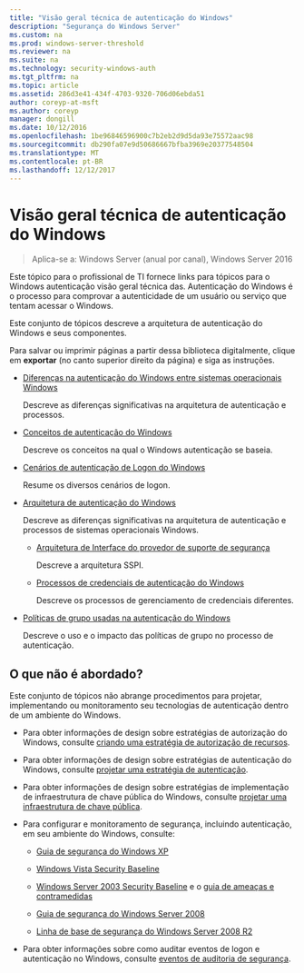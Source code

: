 ```yaml
---
title: "Visão geral técnica de autenticação do Windows"
description: "Segurança do Windows Server"
ms.custom: na
ms.prod: windows-server-threshold
ms.reviewer: na
ms.suite: na
ms.technology: security-windows-auth
ms.tgt_pltfrm: na
ms.topic: article
ms.assetid: 286d3e41-434f-4703-9320-706d06ebda51
author: coreyp-at-msft
ms.author: coreyp
manager: dongill
ms.date: 10/12/2016
ms.openlocfilehash: 1be96846596900c7b2eb2d9d5da93e75572aac98
ms.sourcegitcommit: db290fa07e9d50686667bfba3969e20377548504
ms.translationtype: MT
ms.contentlocale: pt-BR
ms.lasthandoff: 12/12/2017
---
```

# <a name="windows-authentication-technical-overview"></a>Visão geral técnica de autenticação do Windows

>Aplica-se a: Windows Server (anual por canal), Windows Server 2016

Este tópico para o profissional de TI fornece links para tópicos para o Windows autenticação visão geral técnica das. Autenticação do Windows é o processo para comprovar a autenticidade de um usuário ou serviço que tentam acessar o Windows.

Este conjunto de tópicos descreve a arquitetura de autenticação do Windows e seus componentes.

Para salvar ou imprimir páginas a partir dessa biblioteca digitalmente, clique em **exportar** (no canto superior direito da página) e siga as instruções.

-   [Diferenças na autenticação do Windows entre sistemas operacionais Windows](https://technet.microsoft.com/library/dn169017.aspx)

    Descreve as diferenças significativas na arquitetura de autenticação e processos.

-   [Conceitos de autenticação do Windows](https://technet.microsoft.com/library/dn169018.aspx)

    Descreve os conceitos na qual o Windows autenticação se baseia.

-   [Cenários de autenticação de Logon do Windows](https://technet.microsoft.com/library/dn169020.aspx)

    Resume os diversos cenários de logon.

-   [Arquitetura de autenticação do Windows](https://technet.microsoft.com/library/dn169024.aspx)

    Descreve as diferenças significativas na arquitetura de autenticação e processos de sistemas operacionais Windows.

    -   [Arquitetura de Interface do provedor de suporte de segurança](https://technet.microsoft.com/library/dn169026.aspx)

        Descreve a arquitetura SSPI.

    -   [Processos de credenciais de autenticação do Windows](https://technet.microsoft.com/library/dn169014.aspx)

        Descreve os processos de gerenciamento de credenciais diferentes.

-   [Políticas de grupo usadas na autenticação do Windows](https://technet.microsoft.com/library/dn169021.aspx)

    Descreve o uso e o impacto das políticas de grupo no processo de autenticação.

## <a name="what-is-not-covered"></a>O que não é abordado?
Este conjunto de tópicos não abrange procedimentos para projetar, implementando ou monitoramento seu tecnologias de autenticação dentro de um ambiente do Windows.

-   Para obter informações de design sobre estratégias de autorização do Windows, consulte [criando uma estratégia de autorização de recursos](https://technet.microsoft.com/library/cc783368.aspx).

-   Para obter informações de design sobre estratégias de autenticação do Windows, consulte [projetar uma estratégia de autenticação](https://technet.microsoft.com/library/cc758124.aspx).

-   Para obter informações de design sobre estratégias de implementação de infraestrutura de chave pública do Windows, consulte [projetar uma infraestrutura de chave pública](https://technet.microsoft.com/library/cc773138.aspx).

-   Para configurar e monitoramento de segurança, incluindo autenticação, em seu ambiente do Windows, consulte:

    -   [Guia de segurança do Windows XP](https://www.microsoft.com/download/details.aspx?id=962)

    -   [Windows Vista Security Baseline](https://technet.microsoft.com/library/dd450978.aspx)

    -   [Windows Server 2003 Security Baseline](https://technet.microsoft.com/library/cc163140.aspx) e o [guia de ameaças e contramedidas](https://technet.microsoft.com/library/dd162275.aspx)

    -   [Guia de segurança do Windows Server 2008](https://www.microsoft.com/download/details.aspx?id=17606)

    -   [Linha de base de segurança do Windows Server 2008 R2](https://technet.microsoft.com/library/gg236605.aspx)

-   Para obter informações sobre como auditar eventos de logon e autenticação no Windows, consulte [eventos de auditoria de segurança](https://technet.microsoft.com/library/cc776394.aspx).


